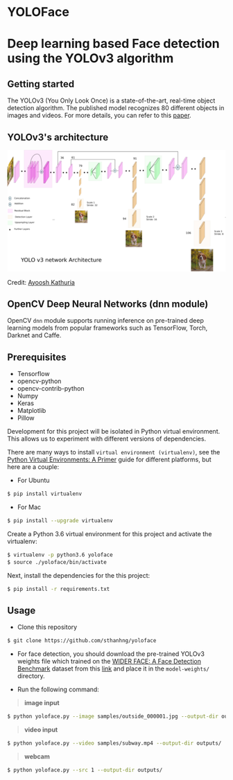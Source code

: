 # YOLOFace

# Deep learning based Face detection using the YOLOv3 algorithm


## Getting started

The YOLOv3 (You Only Look Once) is a state-of-the-art, real-time object detection algorithm. The published model recognizes 80 different objects in images and videos. For more details, you can refer to this [paper](https://pjreddie.com/media/files/papers/YOLOv3.pdf).

## YOLOv3's architecture

![Imgur](assets/yolo-architecture.png)

Credit: [Ayoosh Kathuria](https://towardsdatascience.com/yolo-v3-object-detection-53fb7d3bfe6b)

## OpenCV Deep Neural Networks (dnn module)

OpenCV `dnn` module supports running inference on pre-trained deep learning models from popular frameworks such as TensorFlow, Torch, Darknet and Caffe.

## Prerequisites

* Tensorflow
* opencv-python
* opencv-contrib-python
* Numpy
* Keras
* Matplotlib
* Pillow

Development for this project will be isolated in Python virtual environment. This allows us to experiment with different versions of dependencies.

There are many ways to install `virtual environment (virtualenv)`, see the [Python Virtual Environments: A Primer](https://realpython.com/python-virtual-environments-a-primer/) guide for different platforms, but here are a couple:

- For Ubuntu
```bash
$ pip install virtualenv
```

- For Mac
```bash
$ pip install --upgrade virtualenv
```

Create a Python 3.6 virtual environment for this project and activate the virtualenv:
```bash
$ virtualenv -p python3.6 yoloface
$ source ./yoloface/bin/activate
```

Next, install the dependencies for the this project:
```bash
$ pip install -r requirements.txt
```

## Usage

* Clone this repository
```bash
$ git clone https://github.com/sthanhng/yoloface
```

* For face detection, you should download the pre-trained YOLOv3 weights file which trained on the [WIDER FACE: A Face Detection Benchmark](http://mmlab.ie.cuhk.edu.hk/projects/WIDERFace/index.html) dataset from this [link](https://drive.google.com/file/d/1xYasjU52whXMLT5MtF7RCPQkV66993oR/view?usp=sharing) and place it in the `model-weights/` directory.

* Run the following command:

>**image input**
```bash
$ python yoloface.py --image samples/outside_000001.jpg --output-dir outputs/
```

>**video input**
```bash
$ python yoloface.py --video samples/subway.mp4 --output-dir outputs/
```

>**webcam**
```bash
$ python yoloface.py --src 1 --output-dir outputs/
```
